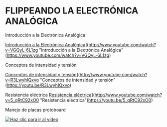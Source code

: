# FLIPPEANDO LA ELECTRÓNICA ANALÓGICA
Introducción a la Electrónica Analógica

[Introducción a la Electrónica Analógica](http://img.youtube.com/vi/VGQyL-6L1zg/0.jpg)](http://www.youtube.com/watch?v=VGQyL-6L1zg "Introducción a la Electrónica Analógica"(https://www.youtube.com/watch?v=VGQyL-6L1zg)

Conceptos de intensidad y tensión

[Conceptos de intensidad y tensión](http://img.youtube.com/vi/R3LwyhIQxvo/0.jpg)](http://www.youtube.com/watch?v=R3LwyhIQxvo "Conceptos de intensidad y tensión"(https://youtu.be/R3LwyhIQxvo)

Resistencia eléctrica
[Resistencia eléctrica](http://img.youtube.com/vi/5_qRtC92xO0/0.jpg)](http://www.youtube.com/watch?v=5_qRtC92xO0 "Resistencia eléctrica"(https://youtu.be/5_qRtC92xO0)

Manejo de placas protoboard

[![Haz clic para ir al vídeo](http://img.youtube.com/vi/maUwvGGsZjw/0.jpg)](http://www.youtube.com/watch?v=maUwvGGsZjw "Manejo de placas protoboard")
